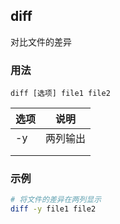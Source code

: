 ## diff
对比文件的差异

### 用法
```
diff [选项] file1 file2
```

| 选项 | 说明 |
| --- | --- |
| -y | 两列输出 |
|  |  |
|  |  |

### 示例
```sh
# 将文件的差异在两列显示
diff -y file1 file2

```
